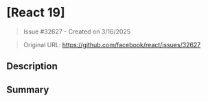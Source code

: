 # [React 19]

> Issue #32627 - Created on 3/16/2025

> Original URL: https://github.com/facebook/react/issues/32627

## Description

## Summary

<!--
  Please provide a CodeSandbox (https://codesandbox.io/s/new), a link to a
  repository on GitHub, or provide a minimal code example that reproduces the
  problem. You may provide a screenshot of the application if you think it is
  relevant to your bug report. Here are some tips for providing a minimal
  example: https://stackoverflow.com/help/mcve.
-->

